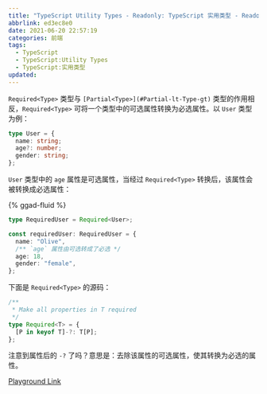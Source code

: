 ```yaml
---
title: "TypeScript Utility Types - Readonly: TypeScript 实用类型 - Readonly"
abbrlink: ed3ec8e0
date: 2021-06-20 22:57:19
categories: 前端
tags:
  - TypeScript
  - TypeScript:Utility Types
  - TypeScript:实用类型
updated:
---
```


`Required<Type>` 类型与 `[Partial<Type>](#Partial-lt-Type-gt)` 类型的作用相反，`Required<Type>` 可将一个类型中的可选属性转换为必选属性。以 `User` 类型为例：

```typescript
type User = {
  name: string;
  age?: number;
  gender: string;
};
```

`User` 类型中的 `age` 属性是可选属性，当经过 `Required<Type>` 转换后，该属性会被转换成必选属性：

<!-- more -->

{% ggad-fluid %}

```typescript
type RequiredUser = Required<User>;

const requiredUser: RequiredUser = {
  name: "Olive",
  /** `age` 属性由可选转成了必选 */
  age: 18,
  gender: "female",
};
```

下面是 `Required<Type>` 的源码：

```typescript
/**
 * Make all properties in T required
 */
type Required<T> = {
  [P in keyof T]-?: T[P];
};
```

注意到属性后的 `-?` 了吗？意思是：去除该属性的可选属性，使其转换为必选的属性。

[Playground Link](https://www.typescriptlang.org/zh/play?ssl=16&ssc=3&pln=7&pc=1#code/C4TwDgpgBAqgzhATlAvFA3gKCjqA7AQwFsIAuKOYRASzwHMBubXAus-AVyICMkncobPABMk5SjXpMAvpkyhIUAEoQAjh2qIIw+ElTK1GrcIA8uxAD4mmAMYB7PJShb1m7efIrXx8-qwCAegAqIKgAA0ISMKhAPR1AcgNAejNAUf1ASATAELcoIIDmHEj2AHIAeQAbagA3CHyAGhyoYNCw1gho+OT0zOyBJvIARgAOGsCQ8KFRRBbE1Iys2tGxKHyAMwgiAmLKzGkGIA)

